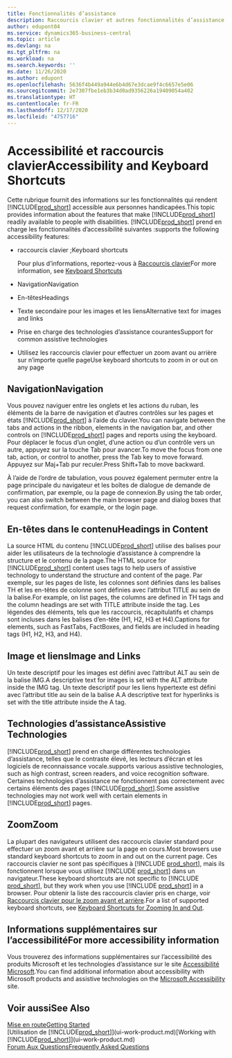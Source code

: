 ```yaml
---
title: Fonctionnalités d’assistance
description: Raccourcis clavier et autres fonctionnalités d’assistance.
author: edupont04
ms.service: dynamics365-business-central
ms.topic: article
ms.devlang: na
ms.tgt_pltfrm: na
ms.workload: na
ms.search.keywords: ''
ms.date: 11/26/2020
ms.author: edupont
ms.openlocfilehash: 5636f4b449a944e6b4d67e3dcae9f4c6657e5e06
ms.sourcegitcommit: 2e7307fbe1eb3b34d0ad9356226a19409054a402
ms.translationtype: HT
ms.contentlocale: fr-FR
ms.lasthandoff: 12/17/2020
ms.locfileid: "4757716"
---
```

# <a name="accessibility-and-keyboard-shortcuts"></a><span data-ttu-id="f1db8-103">Accessibilité et raccourcis clavier</span><span class="sxs-lookup"><span data-stu-id="f1db8-103">Accessibility and Keyboard Shortcuts</span></span>

<span data-ttu-id="f1db8-104">Cette rubrique fournit des informations sur les fonctionnalités qui rendent [!INCLUDE[prod_short](includes/prod_short.md)] accessible aux personnes handicapées.</span><span class="sxs-lookup"><span data-stu-id="f1db8-104">This topic provides information about the features that make [!INCLUDE[prod_short](includes/prod_short.md)] readily available to people with disabilities.</span></span> [!INCLUDE[prod_short](includes/prod_short.md)] <span data-ttu-id="f1db8-105">prend en charge les fonctionnalités d’accessibilité suivantes :</span><span class="sxs-lookup"><span data-stu-id="f1db8-105">supports the following accessibility features:</span></span>  

- <span data-ttu-id="f1db8-106">raccourcis clavier ;</span><span class="sxs-lookup"><span data-stu-id="f1db8-106">Keyboard shortcuts</span></span>

    <span data-ttu-id="f1db8-107">Pour plus d’informations, reportez-vous à [Raccourcis clavier](keyboard-shortcuts.md)</span><span class="sxs-lookup"><span data-stu-id="f1db8-107">For more information, see [Keyboard Shortcuts](keyboard-shortcuts.md)</span></span>

- <span data-ttu-id="f1db8-108">Navigation</span><span class="sxs-lookup"><span data-stu-id="f1db8-108">Navigation</span></span>  

- <span data-ttu-id="f1db8-109">En-têtes</span><span class="sxs-lookup"><span data-stu-id="f1db8-109">Headings</span></span>  

- <span data-ttu-id="f1db8-110">Texte secondaire pour les images et les liens</span><span class="sxs-lookup"><span data-stu-id="f1db8-110">Alternative text for images and links</span></span>  

- <span data-ttu-id="f1db8-111">Prise en charge des technologies d’assistance courantes</span><span class="sxs-lookup"><span data-stu-id="f1db8-111">Support for common assistive technologies</span></span>  

- <span data-ttu-id="f1db8-112">Utilisez les raccourcis clavier pour effectuer un zoom avant ou arrière sur n’importe quelle page</span><span class="sxs-lookup"><span data-stu-id="f1db8-112">Use keyboard shortcuts to zoom in or out on any page</span></span>

<!-- moved to separate article
##  <a name="Keyboard"></a> Keyboard Shortcuts in the browser
 [!INCLUDE[prod_short](includes/prod_short.md)] supports the keyboard shortcuts that are supported by most web browsers. The keyboard shortcuts described here refer to the U.S. keyboard layout. The layout of the keys on other keyboards may not correspond exactly to the keys on a U.S. keyboard.  

|To do this|Press|  
|----------------|-----------|  
|To move focus to the next or previous control or element on a page, such as buttons, fields, or items in a list.|Tab, Shift+Tab|  
|To enable or access the element or control that is in focus.|Enter|  
|To scroll items up and down in a list.|Up Arrow, Down Arrow|  
|To scroll columns of an item left and right in a list.|Left Arrow, Right Arrow|  
|To open a drop-down list or look up a value for a field.|Alt+Down Arrow|  
|To move focus to the next element outside the list.|Ctrl + Enter|  
|To see the transactions that resulted in a calculated value in a field.|Alt+Right Arrow|  

-->

## <a name="navigation"></a><a name="Navigation"></a> <span data-ttu-id="f1db8-113">Navigation</span><span class="sxs-lookup"><span data-stu-id="f1db8-113">Navigation</span></span>  
 <span data-ttu-id="f1db8-114">Vous pouvez naviguer entre les onglets et les actions du ruban, les éléments de la barre de navigation et d’autres contrôles sur les pages et états [!INCLUDE[prod_short](includes/prod_short.md)] à l’aide du clavier.</span><span class="sxs-lookup"><span data-stu-id="f1db8-114">You can navigate between the tabs and actions in the ribbon, elements in the navigation bar, and other controls on [!INCLUDE[prod_short](includes/prod_short.md)] pages and reports using the keyboard.</span></span> <span data-ttu-id="f1db8-115">Pour déplacer le focus d’un onglet, d’une action ou d’un contrôle vers un autre, appuyez sur la touche Tab pour avancer.</span><span class="sxs-lookup"><span data-stu-id="f1db8-115">To move the focus from one tab, action, or control to another, press the Tab key to move forward.</span></span> <span data-ttu-id="f1db8-116">Appuyez sur Maj+Tab pur reculer.</span><span class="sxs-lookup"><span data-stu-id="f1db8-116">Press Shift+Tab to move backward.</span></span>  

 <span data-ttu-id="f1db8-117">À l’aide de l’ordre de tabulation, vous pouvez également permuter entre la page principale du navigateur et les boîtes de dialogue de demande de confirmation, par exemple, ou la page de connexion.</span><span class="sxs-lookup"><span data-stu-id="f1db8-117">By using the tab order, you can also switch between the main browser page and dialog boxes that request confirmation, for example, or the login page.</span></span>  

## <a name="headings-in-content"></a><a name="Headings"></a> <span data-ttu-id="f1db8-118">En-têtes dans le contenu</span><span class="sxs-lookup"><span data-stu-id="f1db8-118">Headings in Content</span></span>
 
 <span data-ttu-id="f1db8-119">La source HTML du contenu [!INCLUDE[prod_short](includes/prod_short.md)] utilise des balises pour aider les utilisateurs de la technologie d’assistance à comprendre la structure et le contenu de la page.</span><span class="sxs-lookup"><span data-stu-id="f1db8-119">The HTML source for [!INCLUDE[prod_short](includes/prod_short.md)] content uses tags to help users of assistive technology to understand the structure and content of the page.</span></span> <span data-ttu-id="f1db8-120">Par exemple, sur les pages de liste, les colonnes sont définies dans les balises TH et les en-têtes de colonne sont définies avec l’attribut TITLE au sein de la balise.</span><span class="sxs-lookup"><span data-stu-id="f1db8-120">For example, on list pages, the columns are defined in TH tags and the column headings are set with TITLE attribute inside the tag.</span></span> <span data-ttu-id="f1db8-121">Les légendes des éléments, tels que les raccourcis, récapitulatifs et champs sont incluses dans les balises d’en-tête (H1, H2, H3 et H4).</span><span class="sxs-lookup"><span data-stu-id="f1db8-121">Captions for elements, such as FastTabs, FactBoxes, and fields are included in heading tags (H1, H2, H3, and H4).</span></span>  

## <a name="image-and-links"></a><a name="Images"></a> <span data-ttu-id="f1db8-122">Image et liens</span><span class="sxs-lookup"><span data-stu-id="f1db8-122">Image and Links</span></span>

 <span data-ttu-id="f1db8-123">Un texte descriptif pour les images est défini avec l’attribut ALT au sein de la balise IMG.</span><span class="sxs-lookup"><span data-stu-id="f1db8-123">A descriptive text for images is set with the ALT attribute inside the IMG tag.</span></span> <span data-ttu-id="f1db8-124">Un texte descriptif pour les liens hypertexte est défini avec l’attribut title au sein de la balise A.</span><span class="sxs-lookup"><span data-stu-id="f1db8-124">A descriptive text for hyperlinks is set with the title attribute inside the A tag.</span></span>  

## <a name="assistive-technologies"></a><a name="AssistiveTech"></a> <span data-ttu-id="f1db8-125">Technologies d’assistance</span><span class="sxs-lookup"><span data-stu-id="f1db8-125">Assistive Technologies</span></span>

[!INCLUDE[prod_short](includes/prod_short.md)] <span data-ttu-id="f1db8-126">prend en charge différentes technologies d’assistance, telles que le contraste élevé, les lecteurs d’écran et les logiciels de reconnaissance vocale.</span><span class="sxs-lookup"><span data-stu-id="f1db8-126">supports various assistive technologies, such as high contrast, screen readers, and voice recognition software.</span></span> <span data-ttu-id="f1db8-127">Certaines technologies d’assistance ne fonctionnent pas correctement avec certains éléments des pages [!INCLUDE[prod_short](includes/prod_short.md)].</span><span class="sxs-lookup"><span data-stu-id="f1db8-127">Some assistive technologies may not work well with certain elements in [!INCLUDE[prod_short](includes/prod_short.md)] pages.</span></span>  

## <a name="zoom"></a><a name="zoom"></a> <span data-ttu-id="f1db8-128">Zoom</span><span class="sxs-lookup"><span data-stu-id="f1db8-128">Zoom</span></span>

<span data-ttu-id="f1db8-129">La plupart des navigateurs utilisent des raccourcis clavier standard pour effectuer un zoom avant et arrière sur la page en cours.</span><span class="sxs-lookup"><span data-stu-id="f1db8-129">Most browsers use standard keyboard shortcuts to zoom in and out on the current page.</span></span> <span data-ttu-id="f1db8-130">Ces raccourcis clavier ne sont pas spécifiques à [!INCLUDE [prod_short](includes/prod_short.md)], mais ils fonctionnent lorsque vous utilisez [!INCLUDE [prod_short](includes/prod_short.md)] dans un navigateur.</span><span class="sxs-lookup"><span data-stu-id="f1db8-130">These keyboard shortcuts are not specific to [!INCLUDE [prod_short](includes/prod_short.md)], but they work when you use [!INCLUDE [prod_short](includes/prod_short.md)] in a browser.</span></span> <span data-ttu-id="f1db8-131">Pour obtenir la liste des raccourcis clavier pris en charge, voir [Raccourcis clavier pour le zoom avant et arrière](keyboard-shortcuts.md#zoomshortcuts).</span><span class="sxs-lookup"><span data-stu-id="f1db8-131">For a list of supported keyboard shortcuts, see [Keyboard Shortcuts for Zooming In and Out](keyboard-shortcuts.md#zoomshortcuts).</span></span>  

## <a name="for-more-accessibility-information"></a><span data-ttu-id="f1db8-132">Informations supplémentaires sur l’accessibilité</span><span class="sxs-lookup"><span data-stu-id="f1db8-132">For more accessibility information</span></span>

<span data-ttu-id="f1db8-133">Vous trouverez des informations supplémentaires sur l’accessibilité des produits Microsoft et les technologies d’assistance sur le site [Accessibilité Microsoft](https://go.microsoft.com/fwlink/?LinkId=262160).</span><span class="sxs-lookup"><span data-stu-id="f1db8-133">You can find additional information about accessibility with Microsoft products and assistive technologies on the [Microsoft Accessibility](https://go.microsoft.com/fwlink/?LinkId=262160) site.</span></span>

## <a name="see-also"></a><span data-ttu-id="f1db8-134">Voir aussi</span><span class="sxs-lookup"><span data-stu-id="f1db8-134">See Also</span></span>

[<span data-ttu-id="f1db8-135">Mise en route</span><span class="sxs-lookup"><span data-stu-id="f1db8-135">Getting Started</span></span>](product-get-started.md)  
<span data-ttu-id="f1db8-136">[Utilisation de [!INCLUDE[prod_short](includes/prod_short.md)]](ui-work-product.md)</span><span class="sxs-lookup"><span data-stu-id="f1db8-136">[Working with [!INCLUDE[prod_short](includes/prod_short.md)]](ui-work-product.md)</span></span>  
[<span data-ttu-id="f1db8-137">Forum Aux Questions</span><span class="sxs-lookup"><span data-stu-id="f1db8-137">Frequently Asked Questions</span></span>](across-faq.md)  
